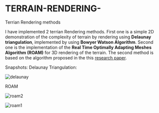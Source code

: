 # TERRAIN-RENDERING-
Terrian Rendering methods 

I have implemented 2 terrian Rendering methods. First one is a simple 2D demonstration of the complexity of terrain by rendering using **Delaunay triangulation**, implemented by using **Bowyer Watson Algorithm**. Second one is the implementation of the **Real Time Optimally Adapting Meshes Algorithm (ROAM)** for 3D rendering of the terrain. The second method is based on the algorithm proposed in the this [research paper](https://www.gamasutra.com/view/feature/131596/realtime_dynamic_level_of_detail_.php).

Snapshots:
Delaunay Triangulation:

![delaunay](https://user-images.githubusercontent.com/66271249/93599246-71c34c80-f9db-11ea-9193-b1bcadeccb02.PNG)

ROAM

![roam2](https://user-images.githubusercontent.com/66271249/93599241-712ab600-f9db-11ea-9f18-e3861248d02f.PNG)

![roam1](https://user-images.githubusercontent.com/66271249/93599240-6ff98900-f9db-11ea-8d6d-f8eef7b077fc.PNG)


